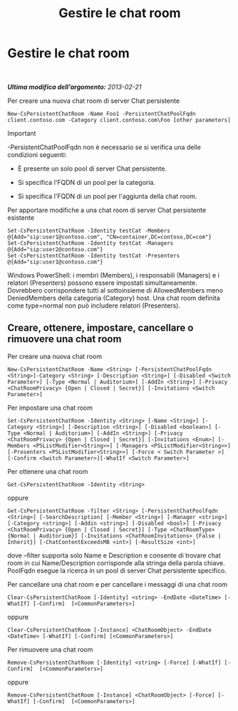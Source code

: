 ﻿---
title: Gestire le chat room
TOCTitle: Gestire le chat room
ms:assetid: d4835cf4-cd09-4769-a08e-e92706861b64
ms:mtpsurl: https://technet.microsoft.com/it-it/library/JJ205292(v=OCS.15)
ms:contentKeyID: 49302079
ms.date: 08/24/2015
mtps_version: v=OCS.15
ms.translationtype: HT
---

# Gestire le chat room

 

_**Ultima modifica dell'argomento:** 2013-02-21_

Per creare una nuova chat room di server Chat persistente

    New-CsPersistentChatRoom -Name Foo1 -PersistentChatPoolFqdn client.contoso.com -Category client.contoso.com\Foo [other parameters]

> [!IMPORTANT]  
> -PersistentChatPoolFqdn non è necessario se si verifica una delle condizioni seguenti:<ul>
> <li><p>È presente un solo pool di server Chat persistente.</p></li>
> 
> <li><p>Si specifica l'FQDN di un pool per la categoria.</p></li>
> 
> 
> <li><p>Si specifica l'FQDN di un pool per l'aggiunta della chat room.</p></li></ul>


Per apportare modifiche a una chat room di server Chat persistente esistente

    Set-CsPersistentChatRoom -Identity testCat -Members @{Add="sip:user1@contoso.com", "CN=container,DC=contoso,DC=com"}
    Set-CsPersistentChatRoom -Identity testCat -Managers @{Add="sip:user2@contoso.com"}
    Set-CsPersistentChatRoom -Identity testCat -Presenters @{Add="sip:user1@contoso.com"}

Windows PowerShell: i membri (Members), i responsabili (Managers) e i relatori (Presenters) possono essere impostati simultaneamente. Dovrebbero corrispondere tutti al sottoinsieme di AllowedMembers meno DeniedMembers della categoria (Category) host. Una chat room definita come type=normal non può includere relatori (Presenters).

## Creare, ottenere, impostare, cancellare o rimuovere una chat room

Per creare una nuova chat room

    New-CsPersistentChatRoom -Name <String> [-PersistentChatPoolFqdn <String>]-Category <String> [-Description <String>] [-Disabled <Switch Parameter>] [-Type <Normal | Auditorium>] [-AddIn <String>] [-Privacy <ChatRoomPrivacy> {Open | Closed | Secret}] [-Invitations <Switch Parameter>]

Per impostare una chat room

    Set-CsPersistentChatRoom -Identity <String> [-Name <String>] [-Category <String>] [-Description <String>] [-Disabled <boolean>] [-Type <Normal | Auditorium>] [-AddIn <String>] [-Privacy <ChatRoomPrivacy> {Open | Closed | Secret}] [-Invitations <Enum>] [-Members <PSListModifier<String>>] [-Managers <PSListModifier<String>>] [-Presenters <PSListModifier<String>>] [-Force < Switch Parameter >] [-Confirm <Switch Parameter>][-WhatIf <Switch Parameter>]

Per ottenere una chat room

    Get-CsPersistentChatRoom -Identity <String>

oppure

    Get-CsPersistentChatRoom -filter <String> [-PersistentChatPoolFqdn <String>] [-SearchDescription] [-Member <String>] [-Manager <string>] [-Category <string>] [-Addin <string>] [-Disabled <bool>] [-Privacy <ChatRoomPrivacy> {Open | Closed | Secret}] [-Type <ChatRoomType> {Normal | Auditorium}] [-Invitations <ChatRoomInvitations> {False | Inherit}] [-ChatContentExceedsMB <int>] [-ResultSize <int>]

dove –filter supporta solo Name e Description e consente di trovare chat room in cui Name/Description corrisponde alla stringa della parola chiave. PoolFqdn esegue la ricerca in un pool di server Chat persistente specifico.

Per cancellare una chat room e per cancellare i messaggi di una chat room

    Clear-CsPersistentChatRoom [-Identity] <string> -EndDate <DateTime> [-WhatIf] [-Confirm]  [<CommonParameters>]

oppure

    Clear-CsPersistentChatRoom [-Instance] <ChatRoomObject> -EndDate <DateTime> [-WhatIf] [-Confirm] [<CommonParameters>]

Per rimuovere una chat room

    Remove-CsPersistentChatRoom [-Identity] <string> [-Force] [-WhatIf] [-Confirm]  [<CommonParameters>]

oppure

    Remove-CsPersistentChatRoom [-Instance] <ChatRoomObject> [-Force] [-WhatIf] [-Confirm]  [<CommonParameters>]

